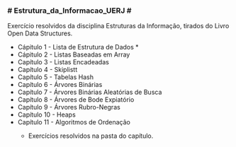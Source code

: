 <h3># Estrutura_da_Informacao_UERJ #</h3>
<p>
Exercício resolvidos da disciplina Estruturas da Informação, tirados do Livro Open Data Structures.
</p>
<ul>
  <li>Cápitulo 1 - Lista de Estrutura de Dados *</li>
  <li>Cápitulo 2 - Listas Baseadas em Array</li>
  <li>Capítulo 3 - Listas Encadeadas</li>
  <li>Capítulo 4 - Skiplistt</li>
  <li>Capítulo 5 - Tabelas Hash</li>
  <li>Capítulo 6 - Árvores Binárias</li>
  <li>Capítulo 7 - Árvores Binárias Aleatórias de Busca</li>
  <li>Capítulo 8 - Árvores de Bode Expiatório</li>
  <li>Capítulo 9 - Árvores Rubro-Negras</li>
  <li>Capítulo 10 - Heaps</li>
  <li>Capítulo 11 - Algoritmos de Ordenação</li>

* Exercícios resolvidos na pasta do capítulo.
